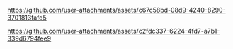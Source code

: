 

https://github.com/user-attachments/assets/c67c58bd-08d9-4240-8290-3701813fafd5



https://github.com/user-attachments/assets/c2fdc337-6224-4fd7-a7b1-339d6794fee9

